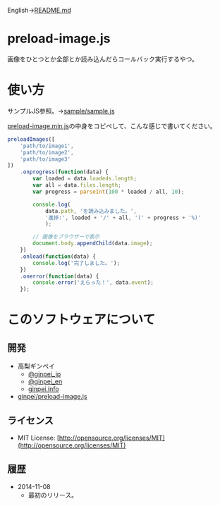 English->[README.md](README.md)

# preload-image.js

画像をひとつとか全部とか読み込んだらコールバック実行するやつ。

# 使い方

サンプルJS参照。→[sample/sample.js](sample/sample.js)

[preload-image.min.js](preload-image.min.js)の中身をコピペして、こんな感じで書いてください。

```js
preloadImages([
	'path/to/image1',
	'path/to/image2',
	'path/to/image3'
])
	.onprogress(function(data) {
		var loaded = data.loadeds.length;
		var all = data.files.length;
		var progress = parseInt(100 * loaded / all, 10);

		console.log(
			data.path, 'を読み込みました。',
			'進捗:', loaded + '/' + all, '(' + progress + '%)'
			);

		// 画像をブラウザーで表示
		document.body.appendChild(data.image);
	})
	.onload(function(data) {
		console.log('完了しました。');
	})
	.onerror(function(data) {
		console.error('えらった！', data.event);
	});
```

# このソフトウェアについて

## 開発

* 高梨ギンペイ
	* [@ginpei\_jp](https://twitter.com/ginpei_jp)
	* [@ginpei\_en](https://twitter.com/ginpei_en)
	* [ginpei.info](http://ginpei.info/)
* [ginpei/preload-image.js](https://github.com/ginpei/preload-image.js)

## ライセンス

* MIT License: [http://opensource.org/licenses/MIT](http://opensource.org/licenses/MIT)

## 履歴

* 2014-11-08
	* 最初のリリース。
